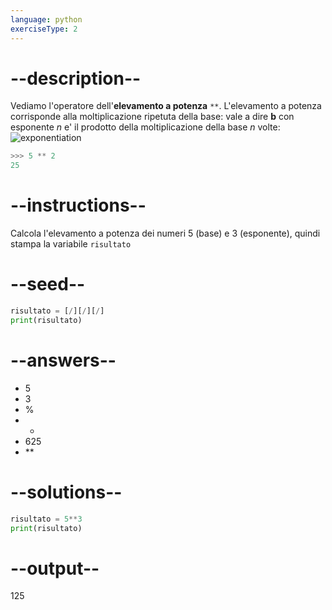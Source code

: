 ```yaml
---
language: python
exerciseType: 2
---
```


# --description--

Vediamo l'operatore dell'**elevamento a potenza** `**`.
L'elevamento a potenza corrisponde alla moltiplicazione ripetuta della base: vale a dire **b** con esponente *n* e' il prodotto della moltiplicazione della base *n* volte:
![exponentiation](https://learn-to-code-x.web.app/images/exponentiation.jpg)
```python
>>> 5 ** 2
25
```

# --instructions--

Calcola l'elevamento a potenza dei numeri 5 (base) e 3 (esponente), quindi stampa la variabile `risultato`

# --seed--

```python
risultato = [/][/][/]
print(risultato)
```

# --answers--

- 5
- 3
- %
- *
- 625
- **

# --solutions--

```python
risultato = 5**3
print(risultato)
```

# --output--

125
